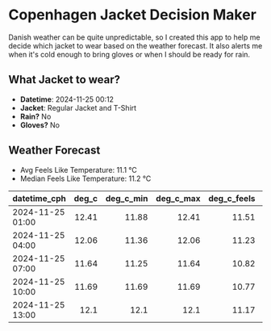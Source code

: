 
# Copenhagen Jacket Decision Maker

Danish weather can be quite unpredictable, so I created this app to help me decide which jacket to wear based on the weather forecast. 
It also alerts me when it's cold enough to bring gloves or when I should be ready for rain.

## What Jacket to wear?

- **Datetime**: 2024-11-25 00:12
- **Jacket**: Regular Jacket and T-Shirt
- **Rain?** No
- **Gloves?** No

## Weather Forecast
- Avg Feels Like Temperature: 11.1 °C
- Median Feels Like Temperature: 11.2 °C

| datetime_cph     |   deg_c |   deg_c_min |   deg_c_max |   deg_c_feels | weather   | wind   | rain   |
|:-----------------|--------:|------------:|------------:|--------------:|:----------|:-------|:-------|
| 2024-11-25 01:00 |   12.41 |       11.88 |       12.41 |         11.51 | Clouds    | High   | None   |
| 2024-11-25 04:00 |   12.06 |       11.36 |       12.06 |         11.23 | Clouds    | High   | None   |
| 2024-11-25 07:00 |   11.64 |       11.25 |       11.64 |         10.82 | Clouds    | High   | None   |
| 2024-11-25 10:00 |   11.69 |       11.69 |       11.69 |         10.77 | Clouds    | High   | None   |
| 2024-11-25 13:00 |   12.1  |       12.1  |       12.1  |         11.17 | Clouds    | High   | None   |
        